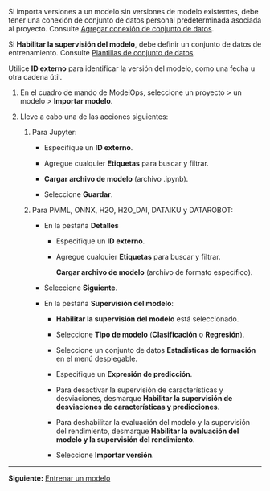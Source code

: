 Si importa versiones a un modelo sin versiones de modelo existentes, debe tener una conexión de conjunto de datos personal predeterminada asociada al proyecto. Consulte [Agregar conexión de conjunto de datos](vpe1725389258480.md).

Si  **Habilitar la supervisión del modelo**, debe definir un conjunto de datos de entrenamiento. Consulte [Plantillas de conjunto de datos](nwv1725409283494.md).

Utilice **ID externo** para identificar la versión del modelo, como una fecha u otra cadena útil.

1.  En el cuadro de mando de ModelOps, seleccione un proyecto > un modelo > **Importar modelo**.


1.  Lleve a cabo una de las acciones siguientes:

    1.  Para Jupyter:

        -   Especifique un **ID externo**.


        -   Agregue cualquier **Etiquetas** para buscar y filtrar.


        -   **Cargar archivo de modelo** (archivo .ipynb).


        -   Seleccione **Guardar**.


    1.  Para PMML, ONNX, H2O, H2O_DAI, DATAIKU y DATAROBOT:

        -   En la pestaña **Detalles**

            -   Especifique un **ID externo**.


            -   Agregue cualquier **Etiquetas** para buscar y filtrar.

                **Cargar archivo de modelo** (archivo de formato específico).


        -   Seleccione **Siguiente**.


        -   En la pestaña **Supervisión del modelo**:

            -   **Habilitar la supervisión del modelo** está seleccionado.


            -   Seleccione **Tipo de modelo** (**Clasificación** o **Regresión**).


            -   Seleccione un conjunto de datos **Estadísticas de formación** en el menú desplegable.


            -   Especifique un **Expresión de predicción**.


            -   Para desactivar la supervisión de características y desviaciones, desmarque **Habilitar la supervisión de desviaciones de características y predicciones**.


            -   Para deshabilitar la evaluación del modelo y la supervisión del rendimiento, desmarque **Habilitar la evaluación del modelo y la supervisión del rendimiento**.


            -   Seleccione **Importar versión**.


---

**Siguiente:** [Entrenar un modelo](etl1725408512818.md)

